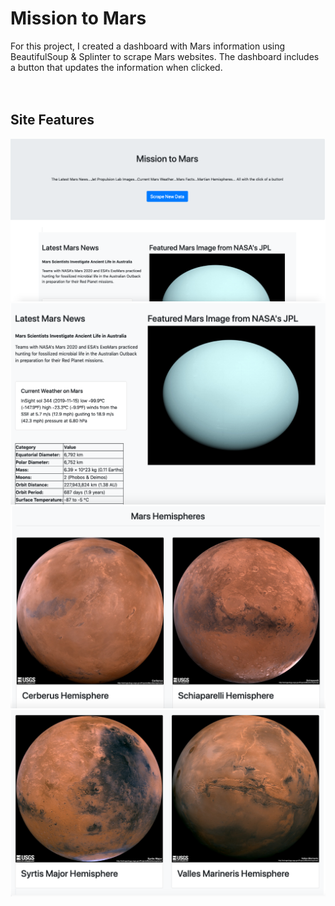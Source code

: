# Mission to Mars

For this project, I created a dashboard with Mars information using BeautifulSoup & Splinter to scrape Mars websites. The dashboard includes a button that updates the information when clicked. 
<br/>  
<br/>
 ## Site Features
 
 
![](Missions_to_Mars/App_Screenshots/Shot_1.png)
![](Missions_to_Mars/App_Screenshots/Shot_2.png)
![](Missions_to_Mars/App_Screenshots/Shot_3.png)
![](Missions_to_Mars/App_Screenshots/Shot_4.png)


